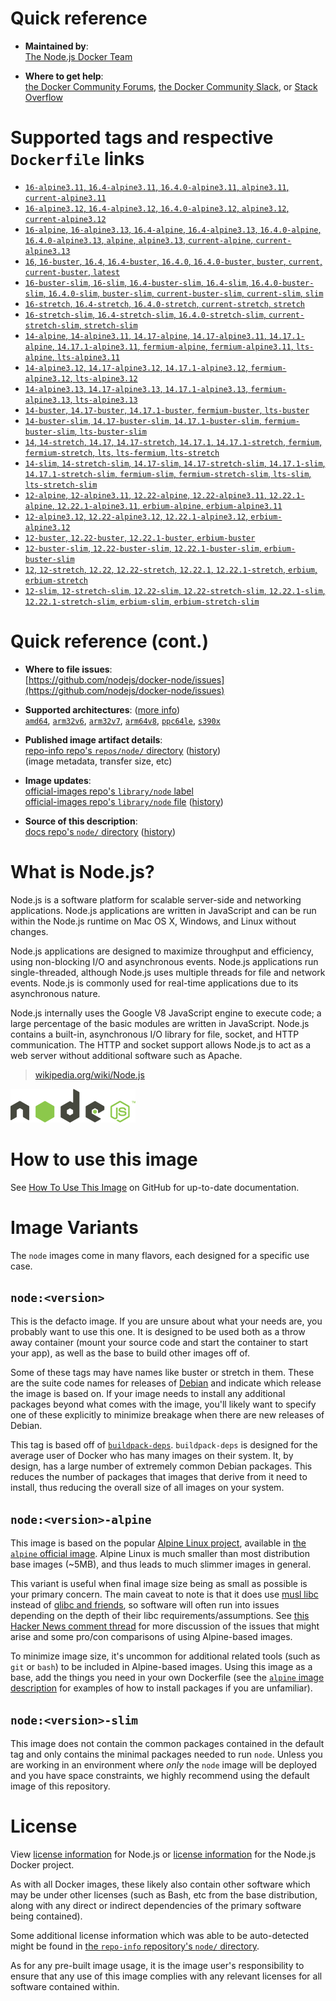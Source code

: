 <!--

********************************************************************************

WARNING:

    DO NOT EDIT "node/README.md"

    IT IS AUTO-GENERATED

    (from the other files in "node/" combined with a set of templates)

********************************************************************************

-->

# Quick reference

-	**Maintained by**:  
	[The Node.js Docker Team](https://github.com/nodejs/docker-node)

-	**Where to get help**:  
	[the Docker Community Forums](https://forums.docker.com/), [the Docker Community Slack](https://dockr.ly/slack), or [Stack Overflow](https://stackoverflow.com/search?tab=newest&q=docker)

# Supported tags and respective `Dockerfile` links

-	[`16-alpine3.11`, `16.4-alpine3.11`, `16.4.0-alpine3.11`, `alpine3.11`, `current-alpine3.11`](https://github.com/nodejs/docker-node/blob/fe99ef04dc64df51749ff9120794b3b949d56ee5/16/alpine3.11/Dockerfile)
-	[`16-alpine3.12`, `16.4-alpine3.12`, `16.4.0-alpine3.12`, `alpine3.12`, `current-alpine3.12`](https://github.com/nodejs/docker-node/blob/fe99ef04dc64df51749ff9120794b3b949d56ee5/16/alpine3.12/Dockerfile)
-	[`16-alpine`, `16-alpine3.13`, `16.4-alpine`, `16.4-alpine3.13`, `16.4.0-alpine`, `16.4.0-alpine3.13`, `alpine`, `alpine3.13`, `current-alpine`, `current-alpine3.13`](https://github.com/nodejs/docker-node/blob/fe99ef04dc64df51749ff9120794b3b949d56ee5/16/alpine3.13/Dockerfile)
-	[`16`, `16-buster`, `16.4`, `16.4-buster`, `16.4.0`, `16.4.0-buster`, `buster`, `current`, `current-buster`, `latest`](https://github.com/nodejs/docker-node/blob/fe99ef04dc64df51749ff9120794b3b949d56ee5/16/buster/Dockerfile)
-	[`16-buster-slim`, `16-slim`, `16.4-buster-slim`, `16.4-slim`, `16.4.0-buster-slim`, `16.4.0-slim`, `buster-slim`, `current-buster-slim`, `current-slim`, `slim`](https://github.com/nodejs/docker-node/blob/fe99ef04dc64df51749ff9120794b3b949d56ee5/16/buster-slim/Dockerfile)
-	[`16-stretch`, `16.4-stretch`, `16.4.0-stretch`, `current-stretch`, `stretch`](https://github.com/nodejs/docker-node/blob/fe99ef04dc64df51749ff9120794b3b949d56ee5/16/stretch/Dockerfile)
-	[`16-stretch-slim`, `16.4-stretch-slim`, `16.4.0-stretch-slim`, `current-stretch-slim`, `stretch-slim`](https://github.com/nodejs/docker-node/blob/fe99ef04dc64df51749ff9120794b3b949d56ee5/16/stretch-slim/Dockerfile)
-	[`14-alpine`, `14-alpine3.11`, `14.17-alpine`, `14.17-alpine3.11`, `14.17.1-alpine`, `14.17.1-alpine3.11`, `fermium-alpine`, `fermium-alpine3.11`, `lts-alpine`, `lts-alpine3.11`](https://github.com/nodejs/docker-node/blob/66b46292a6e5dd5856b1d5204dc51547c80eb17a/14/alpine3.11/Dockerfile)
-	[`14-alpine3.12`, `14.17-alpine3.12`, `14.17.1-alpine3.12`, `fermium-alpine3.12`, `lts-alpine3.12`](https://github.com/nodejs/docker-node/blob/66b46292a6e5dd5856b1d5204dc51547c80eb17a/14/alpine3.12/Dockerfile)
-	[`14-alpine3.13`, `14.17-alpine3.13`, `14.17.1-alpine3.13`, `fermium-alpine3.13`, `lts-alpine3.13`](https://github.com/nodejs/docker-node/blob/66b46292a6e5dd5856b1d5204dc51547c80eb17a/14/alpine3.13/Dockerfile)
-	[`14-buster`, `14.17-buster`, `14.17.1-buster`, `fermium-buster`, `lts-buster`](https://github.com/nodejs/docker-node/blob/66b46292a6e5dd5856b1d5204dc51547c80eb17a/14/buster/Dockerfile)
-	[`14-buster-slim`, `14.17-buster-slim`, `14.17.1-buster-slim`, `fermium-buster-slim`, `lts-buster-slim`](https://github.com/nodejs/docker-node/blob/66b46292a6e5dd5856b1d5204dc51547c80eb17a/14/buster-slim/Dockerfile)
-	[`14`, `14-stretch`, `14.17`, `14.17-stretch`, `14.17.1`, `14.17.1-stretch`, `fermium`, `fermium-stretch`, `lts`, `lts-fermium`, `lts-stretch`](https://github.com/nodejs/docker-node/blob/66b46292a6e5dd5856b1d5204dc51547c80eb17a/14/stretch/Dockerfile)
-	[`14-slim`, `14-stretch-slim`, `14.17-slim`, `14.17-stretch-slim`, `14.17.1-slim`, `14.17.1-stretch-slim`, `fermium-slim`, `fermium-stretch-slim`, `lts-slim`, `lts-stretch-slim`](https://github.com/nodejs/docker-node/blob/66b46292a6e5dd5856b1d5204dc51547c80eb17a/14/stretch-slim/Dockerfile)
-	[`12-alpine`, `12-alpine3.11`, `12.22-alpine`, `12.22-alpine3.11`, `12.22.1-alpine`, `12.22.1-alpine3.11`, `erbium-alpine`, `erbium-alpine3.11`](https://github.com/nodejs/docker-node/blob/66b46292a6e5dd5856b1d5204dc51547c80eb17a/12/alpine3.11/Dockerfile)
-	[`12-alpine3.12`, `12.22-alpine3.12`, `12.22.1-alpine3.12`, `erbium-alpine3.12`](https://github.com/nodejs/docker-node/blob/66b46292a6e5dd5856b1d5204dc51547c80eb17a/12/alpine3.12/Dockerfile)
-	[`12-buster`, `12.22-buster`, `12.22.1-buster`, `erbium-buster`](https://github.com/nodejs/docker-node/blob/66b46292a6e5dd5856b1d5204dc51547c80eb17a/12/buster/Dockerfile)
-	[`12-buster-slim`, `12.22-buster-slim`, `12.22.1-buster-slim`, `erbium-buster-slim`](https://github.com/nodejs/docker-node/blob/66b46292a6e5dd5856b1d5204dc51547c80eb17a/12/buster-slim/Dockerfile)
-	[`12`, `12-stretch`, `12.22`, `12.22-stretch`, `12.22.1`, `12.22.1-stretch`, `erbium`, `erbium-stretch`](https://github.com/nodejs/docker-node/blob/66b46292a6e5dd5856b1d5204dc51547c80eb17a/12/stretch/Dockerfile)
-	[`12-slim`, `12-stretch-slim`, `12.22-slim`, `12.22-stretch-slim`, `12.22.1-slim`, `12.22.1-stretch-slim`, `erbium-slim`, `erbium-stretch-slim`](https://github.com/nodejs/docker-node/blob/66b46292a6e5dd5856b1d5204dc51547c80eb17a/12/stretch-slim/Dockerfile)

# Quick reference (cont.)

-	**Where to file issues**:  
	[https://github.com/nodejs/docker-node/issues](https://github.com/nodejs/docker-node/issues)

-	**Supported architectures**: ([more info](https://github.com/docker-library/official-images#architectures-other-than-amd64))  
	[`amd64`](https://hub.docker.com/r/amd64/node/), [`arm32v6`](https://hub.docker.com/r/arm32v6/node/), [`arm32v7`](https://hub.docker.com/r/arm32v7/node/), [`arm64v8`](https://hub.docker.com/r/arm64v8/node/), [`ppc64le`](https://hub.docker.com/r/ppc64le/node/), [`s390x`](https://hub.docker.com/r/s390x/node/)

-	**Published image artifact details**:  
	[repo-info repo's `repos/node/` directory](https://github.com/docker-library/repo-info/blob/master/repos/node) ([history](https://github.com/docker-library/repo-info/commits/master/repos/node))  
	(image metadata, transfer size, etc)

-	**Image updates**:  
	[official-images repo's `library/node` label](https://github.com/docker-library/official-images/issues?q=label%3Alibrary%2Fnode)  
	[official-images repo's `library/node` file](https://github.com/docker-library/official-images/blob/master/library/node) ([history](https://github.com/docker-library/official-images/commits/master/library/node))

-	**Source of this description**:  
	[docs repo's `node/` directory](https://github.com/docker-library/docs/tree/master/node) ([history](https://github.com/docker-library/docs/commits/master/node))

# What is Node.js?

Node.js is a software platform for scalable server-side and networking applications. Node.js applications are written in JavaScript and can be run within the Node.js runtime on Mac OS X, Windows, and Linux without changes.

Node.js applications are designed to maximize throughput and efficiency, using non-blocking I/O and asynchronous events. Node.js applications run single-threaded, although Node.js uses multiple threads for file and network events. Node.js is commonly used for real-time applications due to its asynchronous nature.

Node.js internally uses the Google V8 JavaScript engine to execute code; a large percentage of the basic modules are written in JavaScript. Node.js contains a built-in, asynchronous I/O library for file, socket, and HTTP communication. The HTTP and socket support allows Node.js to act as a web server without additional software such as Apache.

> [wikipedia.org/wiki/Node.js](https://en.wikipedia.org/wiki/Node.js)

![logo](https://raw.githubusercontent.com/docker-library/docs/01c12653951b2fe592c1f93a13b4e289ada0e3a1/node/logo.png)

# How to use this image

See [How To Use This Image](https://github.com/nodejs/docker-node/blob/master/README.md#how-to-use-this-image) on GitHub for up-to-date documentation.

# Image Variants

The `node` images come in many flavors, each designed for a specific use case.

## `node:<version>`

This is the defacto image. If you are unsure about what your needs are, you probably want to use this one. It is designed to be used both as a throw away container (mount your source code and start the container to start your app), as well as the base to build other images off of.

Some of these tags may have names like buster or stretch in them. These are the suite code names for releases of [Debian](https://wiki.debian.org/DebianReleases) and indicate which release the image is based on. If your image needs to install any additional packages beyond what comes with the image, you'll likely want to specify one of these explicitly to minimize breakage when there are new releases of Debian.

This tag is based off of [`buildpack-deps`](https://hub.docker.com/_/buildpack-deps/). `buildpack-deps` is designed for the average user of Docker who has many images on their system. It, by design, has a large number of extremely common Debian packages. This reduces the number of packages that images that derive from it need to install, thus reducing the overall size of all images on your system.

## `node:<version>-alpine`

This image is based on the popular [Alpine Linux project](https://alpinelinux.org), available in [the `alpine` official image](https://hub.docker.com/_/alpine). Alpine Linux is much smaller than most distribution base images (~5MB), and thus leads to much slimmer images in general.

This variant is useful when final image size being as small as possible is your primary concern. The main caveat to note is that it does use [musl libc](https://musl.libc.org) instead of [glibc and friends](https://www.etalabs.net/compare_libcs.html), so software will often run into issues depending on the depth of their libc requirements/assumptions. See [this Hacker News comment thread](https://news.ycombinator.com/item?id=10782897) for more discussion of the issues that might arise and some pro/con comparisons of using Alpine-based images.

To minimize image size, it's uncommon for additional related tools (such as `git` or `bash`) to be included in Alpine-based images. Using this image as a base, add the things you need in your own Dockerfile (see the [`alpine` image description](https://hub.docker.com/_/alpine/) for examples of how to install packages if you are unfamiliar).

## `node:<version>-slim`

This image does not contain the common packages contained in the default tag and only contains the minimal packages needed to run `node`. Unless you are working in an environment where *only* the `node` image will be deployed and you have space constraints, we highly recommend using the default image of this repository.

# License

View [license information](https://github.com/nodejs/node/blob/master/LICENSE) for Node.js or [license information](https://github.com/nodejs/docker-node/blob/master/LICENSE) for the Node.js Docker project.

As with all Docker images, these likely also contain other software which may be under other licenses (such as Bash, etc from the base distribution, along with any direct or indirect dependencies of the primary software being contained).

Some additional license information which was able to be auto-detected might be found in [the `repo-info` repository's `node/` directory](https://github.com/docker-library/repo-info/tree/master/repos/node).

As for any pre-built image usage, it is the image user's responsibility to ensure that any use of this image complies with any relevant licenses for all software contained within.
